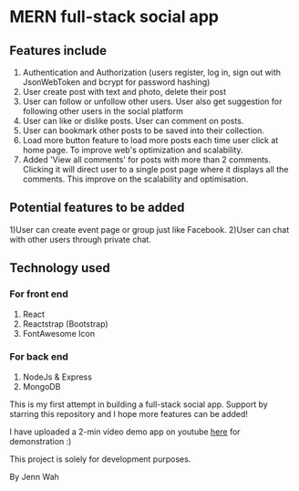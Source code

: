 # MERN full-stack social app

## Features include
1) Authentication and Authorization (users register, log in, sign out with JsonWebToken and bcrypt for password hashing)
2) User create post with text and photo, delete their post
3) User can follow or unfollow other users. User also get suggestion for following other users in the social platform
4) User can like or dislike posts. User can comment on posts. 
5) User can bookmark other posts to be saved into their collection. 
6) Load more button feature to load more posts each time user click at home page. To improve web's optimization and scalability.
7) Added 'View all comments' for posts with more than 2 comments. Clicking it will direct user to a single post page where it displays all the comments. This improve on the scalability and optimisation.


## Potential features to be added
1)User can create event page or group just like Facebook.
2)User can chat with other users through private chat.

## Technology used
### For front end
1) React
2) Reactstrap (Bootstrap)
3) FontAwesome Icon

### For back end
1) NodeJs & Express
2) MongoDB 

This is my first attempt in building a full-stack social app. Support by starring this repository and I hope more features can be added! 

I have uploaded a 2-min video demo app on youtube [here](https://www.youtube.com/watch?v=on8xYyOScvE) for demonstration :)

This project is solely for development purposes. 

By Jenn Wah

